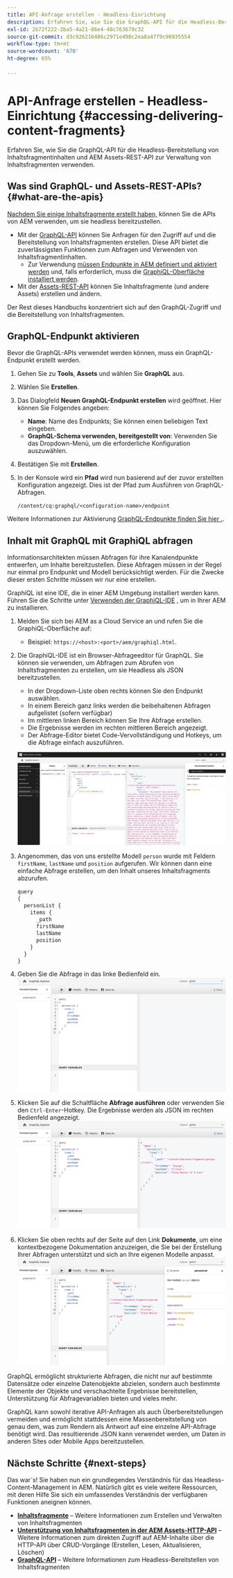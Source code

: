 ```yaml
---
title: API-Anfrage erstellen - Headless-Einrichtung
description: Erfahren Sie, wie Sie die GraphQL-API für die Headless-Bereitstellung von Inhaltsfragmentinhalten und AEM Assets-REST-API zur Verwaltung von Inhaltsfragmenten verwenden.
exl-id: 2b72f222-2ba5-4a21-86e4-40c763679c32
source-git-commit: d3c926216486c2971e498c2ea8a47f9c96935554
workflow-type: tm+mt
source-wordcount: '670'
ht-degree: 65%

---
```


# API-Anfrage erstellen - Headless-Einrichtung {#accessing-delivering-content-fragments}

Erfahren Sie, wie Sie die GraphQL-API für die Headless-Bereitstellung von Inhaltsfragmentinhalten und AEM Assets-REST-API zur Verwaltung von Inhaltsfragmenten verwenden.

## Was sind GraphQL- und Assets-REST-APIs? {#what-are-the-apis}

[Nachdem Sie einige Inhaltsfragmente erstellt haben,](create-content-fragment.md) können Sie die APIs von AEM verwenden, um sie headless bereitzustellen.

* Mit der [GraphQL-API](/help/headless/graphql-api/content-fragments.md) können Sie Anfragen für den Zugriff auf und die Bereitstellung von Inhaltsfragmenten erstellen. Diese API bietet die zuverlässigsten Funktionen zum Abfragen und Verwenden von Inhaltsfragmentinhalten.
   * Zur Verwendung [müssen Endpunkte in AEM definiert und aktiviert werden](/help/headless/graphql-api/graphql-endpoint.md) und, falls erforderlich, muss die [GraphiQL-Oberfläche installiert werden](/help/headless/graphql-api/graphiql-ide.md).
* Mit der [Assets-REST-API](/help/assets/content-fragments/assets-api-content-fragments.md) können Sie Inhaltsfragmente (und andere Assets) erstellen und ändern.

Der Rest dieses Handbuchs konzentriert sich auf den GraphQL-Zugriff und die Bereitstellung von Inhaltsfragmenten.

## GraphQL-Endpunkt aktivieren

Bevor die GraphQL-APIs verwendet werden können, muss ein GraphQL-Endpunkt erstellt werden.

1. Gehen Sie zu **Tools**, **Assets** und wählen Sie **GraphQL** aus.
1. Wählen Sie **Erstellen**.
1. Das Dialogfeld **Neuen GraphQL-Endpunkt erstellen** wird geöffnet. Hier können Sie Folgendes angeben:
   * **Name**: Name des Endpunkts; Sie können einen beliebigen Text eingeben.
   * **GraphQL-Schema verwenden, bereitgestellt von**: Verwenden Sie das Dropdown-Menü, um die erforderliche Konfiguration auszuwählen.
1. Bestätigen Sie mit **Erstellen**.
1. In der Konsole wird ein **Pfad** wird nun basierend auf der zuvor erstellten Konfiguration angezeigt. Dies ist der Pfad zum Ausführen von GraphQL-Abfragen.

   ```
   /content/cq:graphql/<configuration-name>/endpoint
   ```

Weitere Informationen zur Aktivierung [GraphQL-Endpunkte finden Sie hier .](/help/headless/graphql-api/graphql-endpoint.md).

## Inhalt mit GraphQL mit GraphiQL abfragen

Informationsarchitekten müssen Abfragen für ihre Kanalendpunkte entwerfen, um Inhalte bereitzustellen. Diese Abfragen müssen in der Regel nur einmal pro Endpunkt und Modell berücksichtigt werden. Für die Zwecke dieser ersten Schritte müssen wir nur eine erstellen.

GraphiQL ist eine IDE, die in einer AEM Umgebung installiert werden kann. Führen Sie die Schritte unter [Verwenden der GraphiQL-IDE](/help/headless/graphql-api/graphiql-ide.md) , um in Ihrer AEM zu installieren.

1. Melden Sie sich bei AEM as a Cloud Service an und rufen Sie die GraphiQL-Oberfläche auf:
   * Beispiel: `https://<host>:<port>/aem/graphiql.html`.

1. Die GraphiQL-IDE ist ein Browser-Abfrageeditor für GraphQL. Sie können sie verwenden, um Abfragen zum Abrufen von Inhaltsfragmenten zu erstellen, um sie Headless als JSON bereitzustellen.
   * In der Dropdown-Liste oben rechts können Sie den Endpunkt auswählen.
   * In einem Bereich ganz links werden die beibehaltenen Abfragen aufgelistet (sofern verfügbar)
   * Im mittleren linken Bereich können Sie Ihre Abfrage erstellen.
   * Die Ergebnisse werden im rechten mittleren Bereich angezeigt.
   * Der Abfrage-Editor bietet Code-Vervollständigung und Hotkeys, um die Abfrage einfach auszuführen.

   ![GraphiQL-Editor](../assets/graphiql.png)

1. Angenommen, das von uns erstellte Modell `person` wurde mit Feldern `firstName`, `lastName` und `position` aufgerufen. Wir können dann eine einfache Abfrage erstellen, um den Inhalt unseres Inhaltsfragments abzurufen.

   ```text
   query 
   {
     personList {
       items {
         _path
         firstName
         lastName
         position
       }
     }
   }
   ```

1. Geben Sie die Abfrage in das linke Bedienfeld ein.
   ![GraphiQL-Abfrage](../assets/graphiql-query.png)

1. Klicken Sie auf die Schaltfläche **Abfrage ausführen** oder verwenden Sie den `Ctrl-Enter`-Hotkey. Die Ergebnisse werden als JSON im rechten Bedienfeld angezeigt.
   ![GraphiQL-Ergebnisse](../assets/graphiql-results.png)

1. Klicken Sie oben rechts auf der Seite auf den Link **Dokumente**, um eine kontextbezogene Dokumentation anzuzeigen, die Sie bei der Erstellung Ihrer Abfragen unterstützt und sich an Ihre eigenen Modelle anpasst.
   ![GraphiQL-Dokumentation](../assets/graphiql-documentation.png)

GraphQL ermöglicht strukturierte Abfragen, die nicht nur auf bestimmte Datensätze oder einzelne Datenobjekte abzielen, sondern auch bestimmte Elemente der Objekte und verschachtelte Ergebnisse bereitstellen, Unterstützung für Abfragevariablen bieten und vieles mehr.

GraphQL kann sowohl iterative API-Anfragen als auch Überbereitstellungen vermeiden und ermöglicht stattdessen eine Massenbereitstellung von genau dem, was zum Rendern als Antwort auf eine einzelne API-Abfrage benötigt wird. Das resultierende JSON kann verwendet werden, um Daten in anderen Sites oder Mobile Apps bereitzustellen.

## Nächste Schritte {#next-steps}

Das war´s! Sie haben nun ein grundlegendes Verständnis für das Headless-Content-Management in AEM. Natürlich gibt es viele weitere Ressourcen, mit deren Hilfe Sie sich ein umfassendes Verständnis der verfügbaren Funktionen aneignen können.

* **[Inhaltsfragmente](/help/assets/content-fragments/content-fragments.md)** – Weitere Informationen zum Erstellen und Verwalten von Inhaltsfragmenten
* **[Unterstützung von Inhaltsfragmenten in der AEM Assets-HTTP-API](/help/assets/content-fragments/assets-api-content-fragments.md)** – Weitere Informationen zum direkten Zugriff auf AEM-Inhalte über die HTTP-API über CRUD-Vorgänge (Erstellen, Lesen, Aktualisieren, Löschen)
* **[GraphQL-API](/help/headless/graphql-api/content-fragments.md)** – Weitere Informationen zum Headless-Bereitstellen von Inhaltsfragmenten
